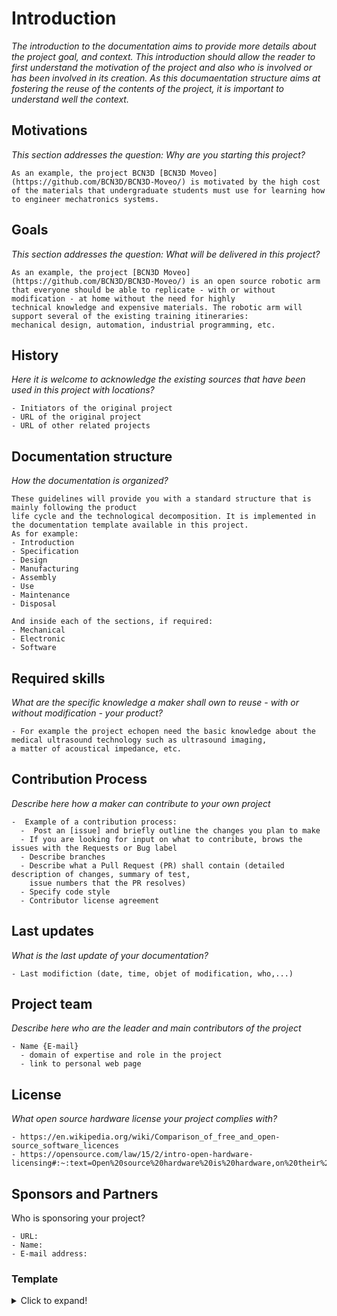 # Introduction

*The introduction to the documentation aims to provide more details about the project goal, and context. This introduction should allow the reader to first understand the motivation of the project and also who is involved or has been involved in its creation. As this documaentation structure aims at fostering the reuse of the contents of the project, it is important to understand well the context.*

## Motivations

*This section addresses the question: Why are you starting this project?*

```
As an example, the project BCN3D [BCN3D Moveo](https://github.com/BCN3D/BCN3D-Moveo/) is motivated by the high cost 
of the materials that undergraduate students must use for learning how to engineer mechatronics systems.
```

## Goals

*This section addresses the question: What will be delivered in this project?* 

```
As an example, the project [BCN3D Moveo](https://github.com/BCN3D/BCN3D-Moveo/) is an open source robotic arm 
that everyone should be able to replicate - with or without modification - at home without the need for highly 
technical knowledge and expensive materials. The robotic arm will support several of the existing training itineraries: 
mechanical design, automation, industrial programming, etc.
```

## History

*Here it is welcome to acknowledge the existing sources that have been used in this project with locations?*

```
- Initiators of the original project
- URL of the original project
- URL of other related projects
```

## Documentation structure

*How the documentation is organized?*

```
These guidelines will provide you with a standard structure that is mainly following the product 
life cycle and the technological decomposition. It is implemented in the documentation template available in this project. 
As for example:
- Introduction
- Specification
- Design 
- Manufacturing
- Assembly
- Use
- Maintenance
- Disposal

And inside each of the sections, if required:
- Mechanical
- Electronic 
- Software 

```

## Required skills

*What are the specific knowledge a maker shall own to reuse - with or without modification - your product?*

```
- For example the project echopen need the basic knowledge about the medical ultrasound technology such as ultrasound imaging, 
a matter of acoustical impedance, etc.  
```

## Contribution Process

*Describe here how a maker can contribute to your own project*

```
-  Example of a contribution process:
  -  Post an [issue] and briefly outline the changes you plan to make
  - If you are looking for input on what to contribute, brows the issues with the Requests or Bug label
  - Describe branches
  - Describe what a Pull Request (PR) shall contain (detailed description of changes, summary of test, 
    issue numbers that the PR resolves)
  - Specify code style 
  - Contributor license agreement
```

## Last updates 

*What is the last update of your documentation?*

```
- Last modifiction (date, time, objet of modification, who,...) 
```


## Project team

*Describe here who are the leader and main contributors of the project*

```
- Name {E-mail}
  - domain of expertise and role in the project
  - link to personal web page
```

## License

*What open source hardware license your project complies with?*

```
- https://en.wikipedia.org/wiki/Comparison_of_free_and_open-source_software_licences
- https://opensource.com/law/15/2/intro-open-hardware-licensing#:~:text=Open%20source%20hardware%20is%20hardware,on%20their%20hardware%20at%20all.
```

## Sponsors and Partners

Who is sponsoring your project?

```
- URL:
- Name:
- E-mail address:
```

### Template
<details>
  <summary>Click to expand!</summary>
  
  #### 1. Introduction
  1. Motivation
     * ...

 2. Goal
     * ...

  3. History
     * ...
  
     ...

</details>
